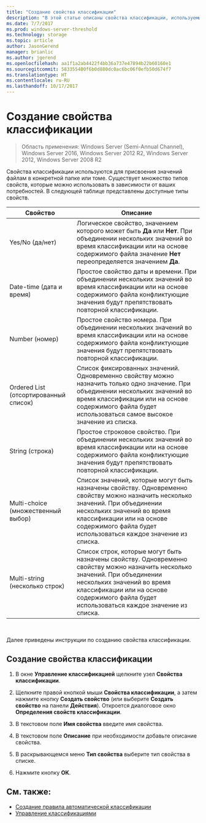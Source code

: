 ```yaml
---
title: "Создание свойства классификации"
description: "В этой статье описаны свойства классификации, используемые для присвоения значений файлам в конкретной папке или томе."
ms.date: 7/7/2017
ms.prod: windows-server-threshold
ms.technology: storage
ms.topic: article
author: JasonGerend
manager: brianlic
ms.author: jgerend
ms.openlocfilehash: aa1f1a2ab4422f4bb36a737e47894b22b60160e1
ms.sourcegitcommit: 583355400f6b0d880dc0ac6bc06f0efb50d674f7
ms.translationtype: HT
ms.contentlocale: ru-RU
ms.lasthandoff: 10/17/2017
---
```

# <a name="create-a-classification-property"></a>Создание свойства классификации

> Область применения: Windows Server (Semi-Annual Channel), Windows Server 2016, Windows Server 2012 R2, Windows Server 2012, Windows Server 2008 R2

Свойства классификации используются для присвоения значений файлам в конкретной папке или томе. Существует множество типов свойств, которые можно использовать в зависимости от ваших потребностей. В следующей таблице представлены доступные типы свойств.

|Свойство | Описание |
| --- | --- |
| Yes/No (да/нет) | Логическое свойство, значением которого может быть **Да** или **Нет**. При объединении нескольких значений во время классификации или на основе содержимого файла значение **Нет** переопределяется значением **Да**. |
| Date-time (дата и время) | Простое свойство даты и времени. При объединении нескольких значений во время классификации или на основе содержимого файла конфликтующие значения будут препятствовать повторной классификации. |
| Number (номер) | Простое свойство номера. При объединении нескольких значений во время классификации или на основе содержимого файла конфликтующие значения будут препятствовать повторной классификации. |
| Ordered List (отсортированный список) | Список фиксированных значений. Одновременно свойству можно назначить только одно значение. При объединении нескольких значений во время классификации или на основе содержимого файла будет использоваться самое высокое значение из списка. |
| String (строка) | Простое строковое свойство. При объединении нескольких значений во время классификации или на основе содержимого файла конфликтующие значения будут препятствовать повторной классификации. |
| Multi-choice (множественный выбор) | Список значений, которые могут быть назначены свойству. Одновременно свойству можно назначить несколько значений. При объединении нескольких значений во время классификации или на основе содержимого файла будет использоваться каждое значение из списка. |
| Multi-string (несколько строк) | Список строк, которые могут быть назначены свойству. Одновременно свойству можно назначить несколько значений. При объединении нескольких значений во время классификации или на основе содержимого файла будет использоваться каждое значение из списка. |

<br />

Далее приведены инструкции по созданию свойства классификации.

## <a name="to-create-a-classification-property"></a>Создание свойства классификации

1.  В окне **Управление классификацией** щелкните узел **Свойства классификации**.

2.  Щелкните правой кнопкой мыши **Свойства классификации**, а затем нажмите кнопку **Создать свойство** (или выберите **Создать свойство** на панели **Действия**). Откроется диалоговое окно **Определения свойств классификации**.

3.  В текстовом поле **Имя свойства** введите имя свойства.

4.  В текстовом поле **Описание** при необходимости добавьте описание свойства.

5.  В раскрывающемся меню **Тип свойства** выберите тип свойства в списке.

6.  Нажмите кнопку **OK**.

## <a name="see-also"></a>См. также:

-   [Создание правила автоматической классификации](create-automatic-classification-rule.md)
-   [Управление классификациями](classification-management.md)